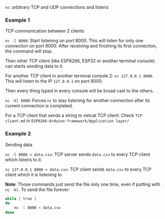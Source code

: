 ``nc``: arbitrary TCP and UDP connections and listens

### Example 1 

TCP communication between 2 clients

``nc -l 8000``: Start listening on port 8000. This will listen for only one connection on port 8000. After receiving and finishing its first connection, the command will stop.

Then other TCP client (like ESP8266, ESP32 or another terminal console) can starts sending data to it.

For another TCP client in another terminal console 2: ``nc 127.0.0.1 8000``. This will listen to the IP ``127.0.0.1`` on port 8000. 

Then every thing typed in every console will be broad cast to the others.

``nc -kl 8000``: Forces ``nc`` to stay listening for another connection after its current connection is completed.

For a TCP client that sends a string to netcat TCP client: Check ``TCP client.md`` in ``ESP8266-Arduino-framework/Application layer/``

### Example 2

Sending data

``nc -l 8000 < data.csv``: TCP server sends ``data.csv`` to every TCP client which listens to it.

``nc 127.0.0.1 8000 < data.csv``: TCP client sends ``data.csv`` to every TCP client which it is listening to.

**Note**: Those commands just send the file only one time, even if putting with ``nc -kl``. To send the file forever:

```sh
while [ true ]
do
    nc -l 8000 < data.csv
done 
```
